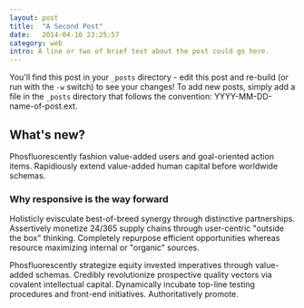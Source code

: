 ```yaml
---
layout: post
title:  "A Second Post"
date:   2014-04-16 23:25:57
category: web
intro: A line or two of brief text about the post could go here.
---
```


You'll find this post in your `_posts` directory - edit this post and re-build (or run with the `-w` switch) to see your changes!
To add new posts, simply add a file in the `_posts` directory that follows the convention: YYYY-MM-DD-name-of-post.ext.

## What's new?

Phosfluorescently fashion value-added users and goal-oriented action items. Rapidiously extend value-added human capital before worldwide schemas. 

### Why responsive is the way forward

Holisticly evisculate best-of-breed synergy through distinctive partnerships. Assertively monetize 24/365 supply chains through user-centric "outside the box" thinking. Completely repurpose efficient opportunities whereas resource maximizing internal or "organic" sources.

Phosfluorescently strategize equity invested imperatives through value-added schemas. Credibly revolutionize prospective quality vectors via covalent intellectual capital. Dynamically incubate top-line testing procedures and front-end initiatives. Authoritatively promote.


[jekyll-gh]: https://github.com/mojombo/jekyll
[jekyll]:    http://jekyllrb.com

